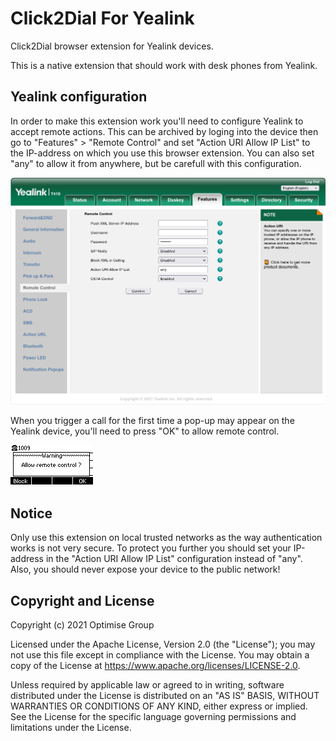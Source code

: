 # Click2Dial For Yealink

Click2Dial browser extension for Yealink devices.

This is a native extension that should work with desk phones from Yealink.

## Yealink configuration

In order to make this extension work you'll need to configure Yealink to accept remote actions.
This can be archived by loging into the device then go to "Features" > "Remote Control" and set "Action URI Allow IP List" to the IP-address on which you use this browser extension. You can also set "any" to allow it from anywhere, but be carefull with this configuration.

![Yealink Configuration](media/yealink-config.png)

When you trigger a call for the first time a pop-up may appear on the Yealink device, you'll need to press "OK" to allow remote control.

![Yealink Pop-Up](media/yealink-pop-up.png)

## Notice

Only use this extension on local trusted networks as the way authentication works is not very secure. To protect you further you should set your IP-address in the "Action URI Allow IP List" configuration instead of "any". Also, you should never expose your device to the public network!

## Copyright and License

Copyright (c) 2021 Optimise Group

Licensed under the Apache License, Version 2.0 (the "License"); you may not use this file except in compliance with the License. You may obtain a copy of the License at https://www.apache.org/licenses/LICENSE-2.0.

Unless required by applicable law or agreed to in writing, software distributed under the License is distributed on an "AS IS" BASIS, WITHOUT WARRANTIES OR CONDITIONS OF ANY KIND, either express or implied. See the License for the specific language governing permissions and limitations under the License.
